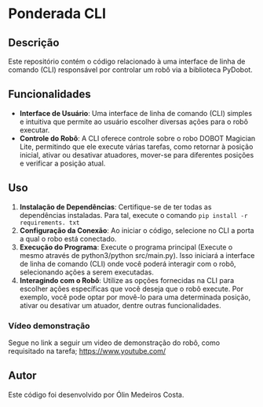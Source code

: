 # Ponderada CLI

## Descrição

Este repositório contém o código relacionado à uma interface de linha de comando (CLI) responsável por controlar um robô via a biblioteca PyDobot.

## Funcionalidades

- **Interface de Usuário**: Uma interface de linha de comando (CLI) simples e intuitiva que permite ao usuário escolher diversas ações para o robô executar.
- **Controle do Robô**: A CLI oferece controle sobre o robo DOBOT Magician Lite, permitindo que ele execute várias tarefas, como retornar à posição inicial, ativar ou desativar atuadores, mover-se para diferentes posições e verificar a posição atual.

## Uso

1. **Instalação de Dependências**: Certifique-se de ter todas as dependências instaladas. Para tal, execute o comando `pip install -r requirements. txt`
2. **Configuração da Conexão**: Ao iniciar o código, selecione no CLI a porta a qual o robo está conectado.
3. **Execução do Programa**: Execute o programa principal (Execute o mesmo através de python3/python src/main.py). Isso iniciará a interface de linha de comando (CLI) onde você poderá interagir com o robô, selecionando ações a serem executadas.
4. **Interagindo com o Robô**: Utilize as opções fornecidas na CLI para escolher ações específicas que você deseja que o robô execute. Por exemplo, você pode optar por movê-lo para uma determinada posição, ativar ou desativar um atuador, dentre outras funcionalidades.

### Vídeo demonstração

Segue no link a seguir um video de demonstração do robô, como requisitado na tarefa; https://www.youtube.com/

## Autor

Este código foi desenvolvido por Ólin Medeiros Costa.